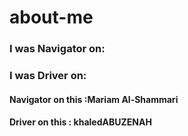 # about-me
### I was Navigator on: [](https://github.com/MariamAlshammari/about-me/pull/1 ) 

### I was Driver on: [](https://github.com/khaledABUZENAH/About-me/pull/1)

#### Navigator on this :Mariam Al-Shammari
#### Driver on this : khaledABUZENAH